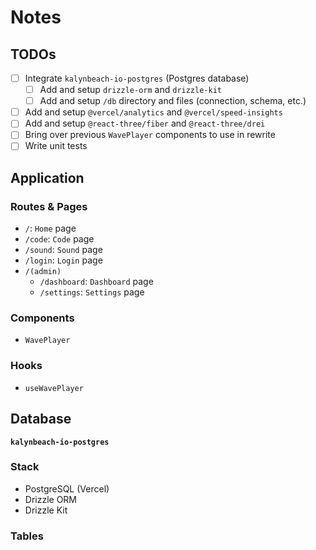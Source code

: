 # Notes

## TODOs

- [ ] Integrate `kalynbeach-io-postgres` (Postgres database)
  - [ ] Add and setup `drizzle-orm` and `drizzle-kit`
  - [ ] Add and setup `/db` directory and files (connection, schema, etc.)
- [ ] Add and setup `@vercel/analytics` and `@vercel/speed-insights`
- [ ] Add and setup `@react-three/fiber` and `@react-three/drei`
- [ ] Bring over previous `WavePlayer` components to use in rewrite
- [ ] Write unit tests

## Application

### Routes & Pages

- `/`: `Home` page
- `/code`: `Code` page
- `/sound`: `Sound` page
- `/login`: `Login` page
- `/(admin)`
  - `/dashboard`: `Dashboard` page
  - `/settings`: `Settings` page

### Components

- `WavePlayer`

### Hooks

- `useWavePlayer`

## Database

**`kalynbeach-io-postgres`**

### Stack

- PostgreSQL (Vercel)
- Drizzle ORM
- Drizzle Kit

### Tables
